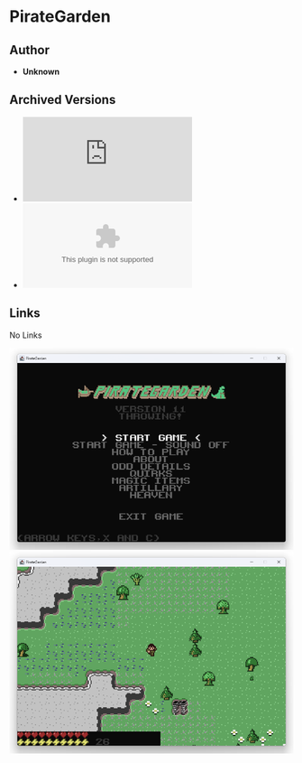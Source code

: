 <detail>

# PirateGarden
  
>
  
## Author 
- **Unknown** 

## Archived Versions 
- ![PirateGarden - 1.1](https://github.com/FurnishedChunk/Minicraft-Mod-Archives/raw/master/Minicraft%20Mods/PirateGarden/PirateGarden11.jar) 
- ![PirateGarden - 0.6 Source Code](https://github.com/FurnishedChunk/Minicraft-Mod-Archives/raw/master/Minicraft%20Mods/PirateGarden/PirateGarden06.zip) 

## Links
No Links 

![_main](https://github.com/FurnishedChunk/Minicraft-Mod-Archives/blob/master/readme_shot/PirateGarden_main.png)
![](https://github.com/FurnishedChunk/Minicraft-Mod-Archives/blob/master/readme_shot/PirateGarden.png)
</detail>
<p>

<detail>